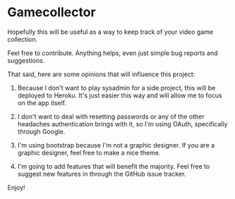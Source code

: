 Gamecollector
================

Hopefully this will be useful as a way to keep track of your video game collection.

Feel free to contribute. Anything helps, even just simple bug reports and suggestions.

That said, here are some opinions that will influence this project:

1. Because I don't want to play sysadmin for a side project, this will be deployed to Heroku. It's just easier this way and will allow me to focus on the app itself.

2. I don't want to deal with resetting passwords or any of the other headaches authentication brings with it, so I'm using OAuth, specifically through Google.

3. I'm using bootstrap because I'm not a graphic designer. If you are a graphic designer, feel free to make a nice theme.

4. I'm going to add features that will benefit the majority. Feel free to suggest new features in through the GitHub issue tracker.

Enjoy!
